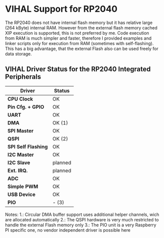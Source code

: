 # VIHAL Support for RP2040

The RP2040 does not have internal flash memory but it has relative large (264 kByte) internal RAM.
However from the external flash memory cached XIP execution is supported, this is not preferred by me.
Code execution from RAM is much simpler and faster, therefore I provided examples and linker scripts only for execution from
RAM (sometimes with self-flashing). This has a big advantage, that the external Flash also can be used freely
for data storage.

## VIHAL Driver Status for the RP2040 Integrated Peripherals

  Driver              | Status  |
----------------------|---------|
__CPU Clock__         | OK      |
__Pin Cfg. + GPIO__   | OK      |
__UART__              | OK      |
__DMA__               | OK (1)  |
__SPI Master__        | OK      |
__QSPI__              | OK (2) |
__SPI Self Flashing__ | OK      |
__I2C Master__        | OK      |
__I2C Slave__         | planned |
__Ext. IRQ.__         | planned |
__ADC__               | OK      |
__Simple PWM__        | OK      |
__USB Device__        | OK      |
__PIO__               | - (3)   |


Notes:
  1.: Circular DMA buffer support uses additional helper channels, wich are allocated automatically
  2.: The QSPI hardware is very much restricted to handle the external Flash memory only
  3.: The PIO unit is a very Raspberry PI specific one, no vendor independent driver is possible here